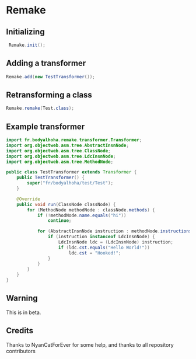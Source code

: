 # Remake

## Initializing

```java
 Remake.init();
```

## Adding a transformer
```java
Remake.add(new TestTransformer());
```

## Retransforming a class
```java
Remake.remake(Test.class);
```



## Example transformer
```java
import fr.bodyalhoha.remake.transformer.Transformer;
import org.objectweb.asm.tree.AbstractInsnNode;
import org.objectweb.asm.tree.ClassNode;
import org.objectweb.asm.tree.LdcInsnNode;
import org.objectweb.asm.tree.MethodNode;

public class TestTransformer extends Transformer {
    public TestTransformer() {
        super("fr/bodyalhoha/test/Test");
    }

    @Override
    public void run(ClassNode classNode) {
        for (MethodNode methodNode : classNode.methods) {
            if (!methodNode.name.equals("hi"))
                continue;

            for (AbstractInsnNode instruction : methodNode.instructions) {
                if (instruction instanceof LdcInsnNode) {
                    LdcInsnNode ldc = (LdcInsnNode) instruction;
                    if (ldc.cst.equals("Hello World!"))
                        ldc.cst = "Hooked!";
                }
            }
        }
    }
}
```

## Warning
This is in beta.

## Credits
Thanks to NyanCatForEver for some help, and thanks to all repository contributors
